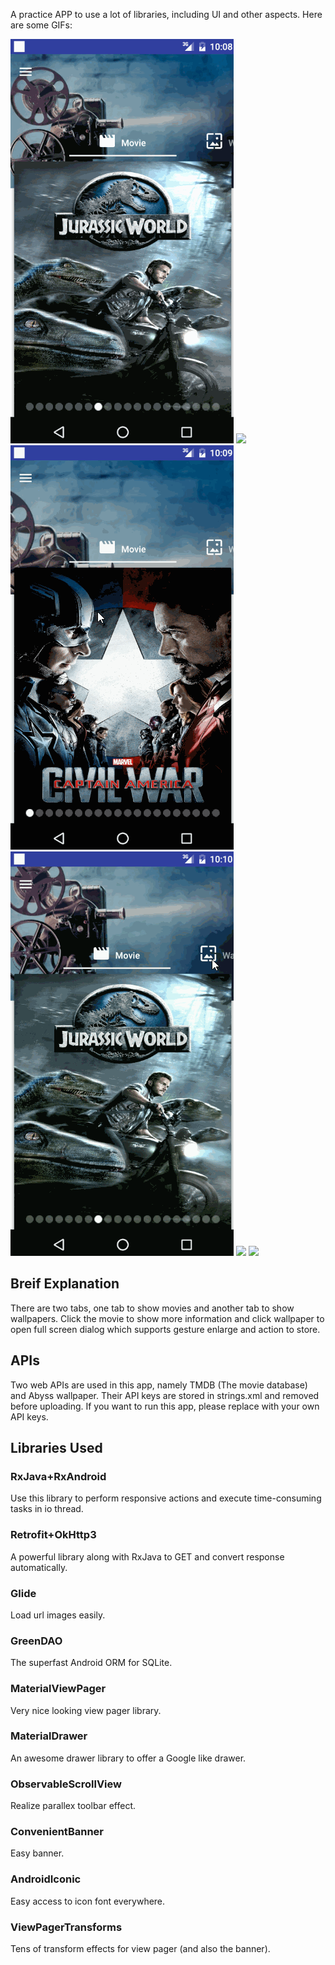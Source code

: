 A practice APP to use a lot of libraries, including UI and other aspects.
Here are some GIFs:

![](https://raw.githubusercontent.com/akak19193/UI_Collections/master/gifs/sample1.gif)
![](https://raw.githubusercontent.com/akak19193/UI_Collections/master/gifs/sample2.gif)
![](https://raw.githubusercontent.com/akak19193/UI_Collections/master/gifs/sample3.gif)
![](https://raw.githubusercontent.com/akak19193/UI_Collections/master/gifs/sample4.gif)
![](https://raw.githubusercontent.com/akak19193/UI_Collections/master/gifs/sample5.gif)
![](https://raw.githubusercontent.com/akak19193/UI_Collections/master/gifs/sample6.gif)

## Breif Explanation
There are two tabs, one tab to show movies and another tab to show wallpapers. Click the movie to show more information and click wallpaper to open full screen dialog which supports gesture enlarge and action to store.

## APIs
Two web APIs are used in this app, namely TMDB (The movie database) and Abyss wallpaper. Their API keys are stored in strings.xml and removed before uploading.
If you want to run this app, please replace with your own API keys.

## Libraries Used
### RxJava+RxAndroid
Use this library to perform responsive actions and execute time-consuming tasks in io thread.
### Retrofit+OkHttp3
A powerful library along with RxJava to GET and convert response automatically.
### Glide
Load url images easily.
### GreenDAO
The superfast Android ORM for SQLite.
### MaterialViewPager
Very nice looking view pager library.
### MaterialDrawer
An awesome drawer library to offer a Google like drawer.
### ObservableScrollView
Realize parallex toolbar effect.
### ConvenientBanner
Easy banner.
### AndroidIconic
Easy access to icon font everywhere.
### ViewPagerTransforms
Tens of transform effects for view pager (and also the banner).
